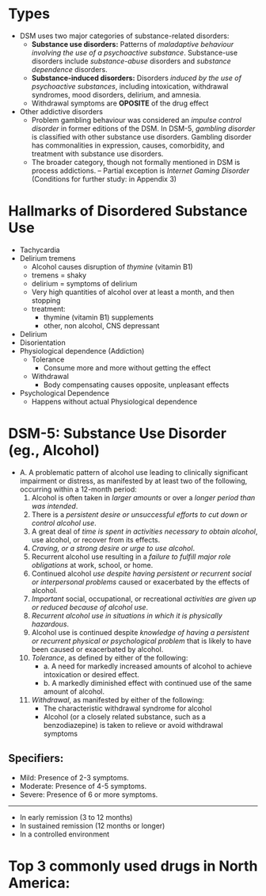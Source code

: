 # Types
- DSM uses two major categories of substance-related disorders:
	- **Substance use disorders:** Patterns of *maladaptive behaviour involving the use of a psychoactive substance*. Substance-use disorders include *substance-abuse* disorders and *substance dependence* disorders. 
	- **Substance-induced disorders:** Disorders *induced by the use of psychoactive substances*, including intoxication, withdrawal syndromes, mood disorders, delirium, and amnesia.
	- Withdrawal symptoms are **OPOSITE** of the drug effect
- Other addictive disorders
	- Problem gambling behaviour was considered an *impulse control disorder* in former editions of the DSM. In DSM-5, *gambling disorder* is classified with other substance use disorders. Gambling disorder has commonalities in expression, causes, comorbidity, and treatment with substance use disorders. 
	- The broader category, though not formally mentioned in DSM is process addictions. – Partial exception is *Internet Gaming Disorder* (Conditions for further study: in Appendix 3)

# Hallmarks of Disordered Substance Use
- Tachycardia
- Delirium tremens
	- Alcohol causes disruption of *thymine* (vitamin B1)
	- tremens = shaky
	- delirium = symptoms of delirium
	- Very high quantities of alcohol over at least a month, and then stopping
	- treatment:
		- thymine (vitamin B1) supplements
		- other, non alcohol, CNS depressant
- Delirium
- Disorientation
- Physiological dependence (Addiction)
	- Tolerance
		- Consume more and more without getting the effect
	- Withdrawal
		- Body compensating causes opposite, unpleasant effects
- Psychological Dependence
	- Happens without actual Physiological dependence
# DSM-5: Substance Use Disorder (eg., Alcohol)
- A. A problematic pattern of alcohol use leading to clinically significant impairment or distress, as manifested by at least two of the following, occurring within a 12-month period: 
	1. Alcohol is often taken in *larger amounts* or over a *longer period than was intended*. 
	2. There is a *persistent desire or unsuccessful efforts to cut down or control alcohol use*. 
	3. A great deal of *time is spent in activities necessary to obtain alcohol*, use alcohol, or recover from its effects. 
	4. *Craving, or a strong desire or urge to use alcohol*. 
	5. Recurrent alcohol use resulting in a *failure to fulfill major role obligations* at work, school, or home. 
	6. Continued alcohol *use despite having persistent or recurrent social or interpersonal problems* caused or exacerbated by the effects of alcohol. 
	7. *Important* social, occupational, or recreational *activities are given up or reduced because of alcohol use*. 
	8. *Recurrent alcohol use in situations in which it is physically hazardous*.
	9. Alcohol use is continued despite *knowledge of having a persistent or recurrent physical or psychological problem* that is likely to have been caused or exacerbated by alcohol. 
	10. *Tolerance*, as defined by either of the following: 
		- a. A need for markedly increased amounts of alcohol to achieve intoxication or desired effect. 
		- b. A markedly diminished effect with continued use of the same amount of alcohol. 
	11. *Withdrawal*, as manifested by either of the following: 
		- The characteristic withdrawal syndrome for alcohol 
		- Alcohol (or a closely related substance, such as a benzodiazepine) is taken to relieve or avoid withdrawal symptoms
## Specifiers: 

- Mild: Presence of 2-3 symptoms. 
- Moderate: Presence of 4-5 symptoms. 
- Severe: Presence of 6 or more symptoms. 
***
- In early remission (3 to 12 months) 
- In sustained remission (12 months or longer) 
- In a controlled environment
# Top 3 commonly used drugs in North America:
